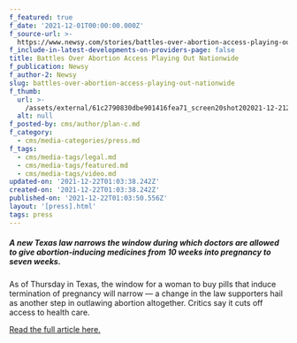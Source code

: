 ```yaml
---
f_featured: true
f_date: '2021-12-01T00:00:00.000Z'
f_source-url: >-
  https://www.newsy.com/stories/battles-over-abortion-access-playing-out-nationwide/
f_include-in-latest-developments-on-providers-page: false
title: Battles Over Abortion Access Playing Out Nationwide
f_publication: Newsy
f_author-2: Newsy
slug: battles-over-abortion-access-playing-out-nationwide
f_thumb:
  url: >-
    /assets/external/61c2790830dbe901416fea71_screen20shot202021-12-2120at206.01.44%20PM.png
  alt: null
f_posted-by: cms/author/plan-c.md
f_category:
  - cms/media-categories/press.md
f_tags:
  - cms/media-tags/legal.md
  - cms/media-tags/featured.md
  - cms/media-tags/video.md
updated-on: '2021-12-22T01:03:38.242Z'
created-on: '2021-12-22T01:03:38.242Z'
published-on: '2021-12-22T01:03:50.556Z'
layout: '[press].html'
tags: press
---
```


##### A new Texas law narrows the window during which doctors are allowed to give abortion-inducing medicines from 10 weeks into pregnancy to seven weeks.

As of Thursday in Texas, the window for a woman to buy pills that induce termination of pregnancy will narrow — a change in the law supporters hail as another step in outlawing abortion altogether. Critics say it cuts off access to health care.

[Read the full article here.](https://www.newsy.com/stories/battles-over-abortion-access-playing-out-nationwide/)
